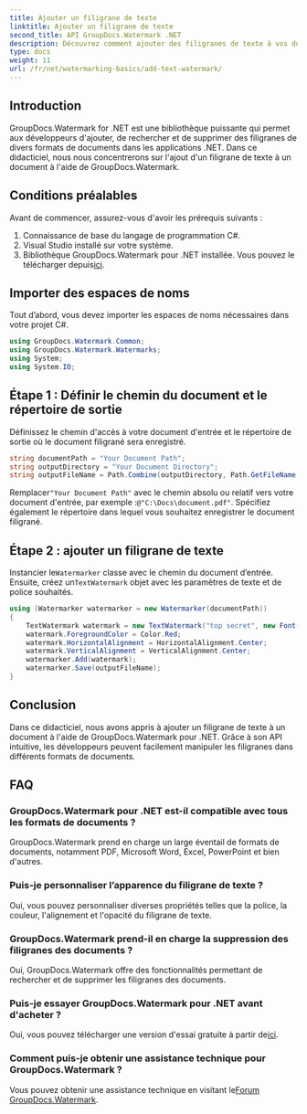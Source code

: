 ```yaml
---
title: Ajouter un filigrane de texte
linktitle: Ajouter un filigrane de texte
second_title: API GroupDocs.Watermark .NET
description: Découvrez comment ajouter des filigranes de texte à vos documents à l'aide de Groupdocs Watermark for .NET avec ce guide étape par étape.
type: docs
weight: 11
url: /fr/net/watermarking-basics/add-text-watermark/
---
```

## Introduction
GroupDocs.Watermark for .NET est une bibliothèque puissante qui permet aux développeurs d'ajouter, de rechercher et de supprimer des filigranes de divers formats de documents dans les applications .NET. Dans ce didacticiel, nous nous concentrerons sur l'ajout d'un filigrane de texte à un document à l'aide de GroupDocs.Watermark.
## Conditions préalables
Avant de commencer, assurez-vous d'avoir les prérequis suivants :
1. Connaissance de base du langage de programmation C#.
2. Visual Studio installé sur votre système.
3.  Bibliothèque GroupDocs.Watermark pour .NET installée. Vous pouvez le télécharger depuis[ici](https://releases.groupdocs.com/Watermark/net/).

## Importer des espaces de noms
Tout d’abord, vous devez importer les espaces de noms nécessaires dans votre projet C#.
```csharp
using GroupDocs.Watermark.Common;
using GroupDocs.Watermark.Watermarks;
using System;
using System.IO;
```
## Étape 1 : Définir le chemin du document et le répertoire de sortie
Définissez le chemin d'accès à votre document d'entrée et le répertoire de sortie où le document filigrané sera enregistré.
```csharp
string documentPath = "Your Document Path";
string outputDirectory = "Your Document Directory";
string outputFileName = Path.Combine(outputDirectory, Path.GetFileName(documentPath));
```
 Remplacer`"Your Document Path"` avec le chemin absolu ou relatif vers votre document d'entrée, par exemple :`@"C:\Docs\document.pdf"`. Spécifiez également le répertoire dans lequel vous souhaitez enregistrer le document filigrané.
## Étape 2 : ajouter un filigrane de texte
 Instancier le`Watermarker` classe avec le chemin du document d’entrée. Ensuite, créez un`TextWatermark` objet avec les paramètres de texte et de police souhaités.
```csharp
using (Watermarker watermarker = new Watermarker(documentPath))
{
    TextWatermark watermark = new TextWatermark("top secret", new Font("Arial", 36));
    watermark.ForegroundColor = Color.Red;
    watermark.HorizontalAlignment = HorizontalAlignment.Center;
    watermark.VerticalAlignment = VerticalAlignment.Center;
    watermarker.Add(watermark);
    watermarker.Save(outputFileName);
}
```

## Conclusion
Dans ce didacticiel, nous avons appris à ajouter un filigrane de texte à un document à l'aide de GroupDocs.Watermark pour .NET. Grâce à son API intuitive, les développeurs peuvent facilement manipuler les filigranes dans différents formats de documents.
## FAQ
### GroupDocs.Watermark pour .NET est-il compatible avec tous les formats de documents ?
GroupDocs.Watermark prend en charge un large éventail de formats de documents, notamment PDF, Microsoft Word, Excel, PowerPoint et bien d'autres.
### Puis-je personnaliser l’apparence du filigrane de texte ?
Oui, vous pouvez personnaliser diverses propriétés telles que la police, la couleur, l'alignement et l'opacité du filigrane de texte.
### GroupDocs.Watermark prend-il en charge la suppression des filigranes des documents ?
Oui, GroupDocs.Watermark offre des fonctionnalités permettant de rechercher et de supprimer les filigranes des documents.
### Puis-je essayer GroupDocs.Watermark pour .NET avant d'acheter ?
 Oui, vous pouvez télécharger une version d'essai gratuite à partir de[ici](https://releases.groupdocs.com/).
### Comment puis-je obtenir une assistance technique pour GroupDocs.Watermark ?
 Vous pouvez obtenir une assistance technique en visitant le[Forum GroupDocs.Watermark](https://forum.groupdocs.com/c/watermark/19).